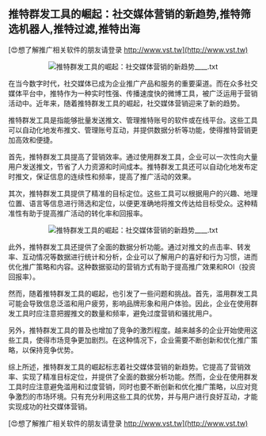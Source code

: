 ## **推特群发工具的崛起：社交媒体营销的新趋势,推特筛选机器人,推特过滤,推特出海**

[😍想了解推广相关软件的朋友请登录 http://www.vst.tw](http://www.vst.tw)

 <center><img src="https://vst.tw/MP4/tuiguang/png/2.png" alt="推特群发工具的崛起：社交媒体营销的新趋势____.txt"></center>

在当今数字时代，社交媒体已成为企业推广产品和服务的重要渠道。而在众多社交媒体平台中，推特作为一种实时性强、传播速度快的微博工具，被广泛运用于营销活动中。近年来，随着推特群发工具的崛起，社交媒体营销迎来了新的趋势。

推特群发工具是指能够批量发送推文、管理推特账号的软件或在线平台。这些工具可以自动化地发布推文、管理账号互动，并提供数据分析等功能，使得推特营销更加高效和便捷。

首先，推特群发工具提高了营销效率。通过使用群发工具，企业可以一次性向大量用户发送推文，节省了人力资源和时间成本。推特群发工具还可以自动化地发布定时推文，保证信息的连续性和频率，提高了推广活动的效果。

其次，推特群发工具提供了精准的目标定位。这些工具可以根据用户的兴趣、地理位置、语言等信息进行筛选和定位，以便更准确地将推文传达给目标受众。这种精准性有助于提高推广活动的转化率和回报率。

 <center><img src="https://vst.tw/MP4/tuiguang/png/4.png" alt="推特群发工具的崛起：社交媒体营销的新趋势____.txt"></center>

此外，推特群发工具还提供了全面的数据分析功能。通过对推文的点击率、转发率、互动情况等数据进行统计和分析，企业可以了解用户的喜好和行为习惯，进而优化推广策略和内容。这种数据驱动的营销方式有助于提高推广效果和ROI（投资回报率）。

然而，随着推特群发工具的崛起，也引发了一些问题和挑战。首先，滥用群发工具可能会导致信息泛滥和用户疲劳，影响品牌形象和用户体验。因此，企业在使用群发工具时应注意把握推文的数量和频率，避免过度营销和骚扰用户。

另外，推特群发工具的普及也增加了竞争的激烈程度。越来越多的企业开始使用这些工具，使得市场竞争更加剧烈。在这种情况下，企业需要不断创新和优化推广策略，以保持竞争优势。

综上所述，推特群发工具的崛起标志着社交媒体营销的新趋势。它提高了营销效率、实现了精准目标定位，并提供了全面的数据分析功能。然而，企业在使用群发工具时应注意避免滥用和过度营销，同时也要不断创新和优化推广策略，以应对竞争激烈的市场环境。只有充分利用这些工具的优势，并与用户进行良好互动，才能实现成功的社交媒体营销。

[😍想了解推广相关软件的朋友请登录 http://www.vst.tw](http://www.vst.tw)



